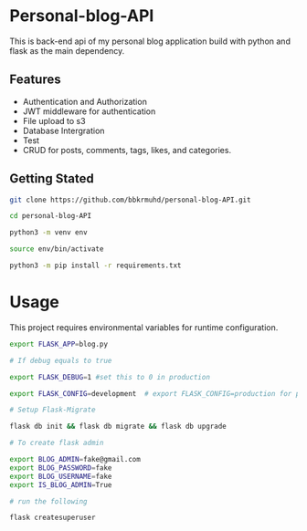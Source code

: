 # Personal-blog-API

This is back-end api of my personal blog application build with python and flask as the main dependency.


## Features
- Authentication and Authorization
- JWT middleware for authentication
- File upload to s3
- Database Intergration
- Test
- CRUD for posts, comments, tags, likes, and categories.


## Getting Stated 

``` bash 
git clone https://github.com/bbkrmuhd/personal-blog-API.git

cd personal-blog-API

python3 -m venv env

source env/bin/activate

python3 -m pip install -r requirements.txt

```

# Usage

This project requires environmental variables for runtime configuration.

```bash
export FLASK_APP=blog.py

# If debug equals to true

export FLASK_DEBUG=1 #set this to 0 in production

export FLASK_CONFIG=development  # export FLASK_CONFIG=production for production environment

# Setup Flask-Migrate 

flask db init && flask db migrate && flask db upgrade

# To create flask admin

export BLOG_ADMIN=fake@gmail.com
export BLOG_PASSWORD=fake
export BLOG_USERNAME=fake
export IS_BLOG_ADMIN=True

# run the following

flask createsuperuser

```
